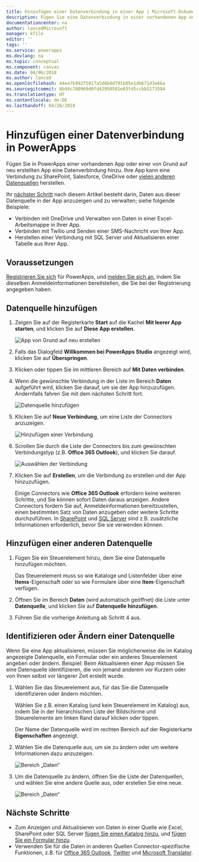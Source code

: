 ```yaml
---
title: Hinzufügen einer Datenverbindung in einer App | Microsoft-Dokumentation
description: Fügen Sie eine Datenverbindung in einer vorhandenen App oder einer leeren App hinzu
documentationcenter: na
author: lancedMicrosoft
manager: kfile
editor: ''
tags: ''
ms.service: powerapps
ms.devlang: na
ms.topic: conceptual
ms.component: canvas
ms.date: 04/06/2018
ms.author: lanced
ms.openlocfilehash: 44ee7b992f5817a5d6b8d791b05e1db671d3e6ba
ms.sourcegitcommit: 8bd4c700969d0fd42950581e03fd5ccbb5273584
ms.translationtype: HT
ms.contentlocale: de-DE
ms.lasthandoff: 04/26/2018
---
```

# <a name="add-a-data-connection-in-powerapps"></a>Hinzufügen einer Datenverbindung in PowerApps
Fügen Sie in PowerApps einer vorhandenen App oder einer von Grund auf neu erstellten App eine Datenverbindung hinzu. Ihre App kann eine Verbindung zu SharePoint, Salesforce, OneDrive oder [vielen anderen Datenquellen](connections-list.md) herstellen.

Ihr [nächster Schritt](#next-steps) nach diesem Artikel besteht darin, Daten aus dieser Datenquelle in der App anzuzeigen und zu verwalten; siehe folgende Beispiele:

* Verbinden mit OneDrive und Verwalten von Daten in einer Excel-Arbeitsmappe in Ihrer App.
* Verbinden mit Twilio und Senden einer SMS-Nachricht von Ihrer App.
* Herstellen einer Verbindung mit SQL Server und Aktualisieren einer Tabelle aus Ihrer App.

## <a name="prerequisites"></a>Voraussetzungen
[Registrieren Sie sich](../signup-for-powerapps.md) für PowerApps, und [melden Sie sich an](http://web.powerapps.com), indem Sie dieselben Anmeldeinformationen bereitstellen, die Sie bei der Registrierung angegeben haben.

## <a name="add-a-data-source"></a>Datenquelle hinzufügen
1. Zeigen Sie auf der Registerkarte **Start** auf die Kachel **Mit leerer App starten**, und klicken Sie auf **Diese App erstellen**.

    ![App von Grund auf neu erstellen](./media/add-data-connection/blank-app-tile.png)

1. Falls das Dialogfeld **Willkommen bei PowerApps Studio** angezeigt wird, klicken Sie auf **Überspringen**.

3. Klicken oder tippen Sie im mittleren Bereich auf **Mit Daten verbinden**.

4. Wenn die gewünschte Verbindung in der Liste im Bereich **Daten** aufgeführt wird, klicken Sie darauf, um sie der App hinzuzufügen. Andernfalls fahren Sie mit dem nächsten Schritt fort.

    ![Datenquelle hinzufügen](./media/add-data-connection/choose-existing-connections.png)

5. Klicken Sie auf **Neue Verbindung**, um eine Liste der Connectors anzuzeigen.

    ![Hinzufügen einer Verbindung](./media/add-data-connection/new-connection.png)

6. Scrollen Sie durch die Liste der Connectors bis zum gewünschten Verbindungstyp (z.B. **Office 365 Outlook**), und klicken Sie darauf.

    ![Auswählen der Verbindung](./media/add-data-connection/choose-connection.png)

7. Klicken Sie auf **Erstellen**, um die Verbindung zu erstellen und der App hinzuzufügen.

    Einige Connectors wie **Office 365 Outlook** erfordern keine weiteren Schritte, und Sie können sofort Daten daraus anzeigen. Andere Connectors fordern Sie auf, Anmeldeinformationen bereitzustellen, einen bestimmten Satz von Daten anzugeben oder weitere Schritte durchzuführen. In [SharePoint](connections/connection-sharepoint-online.md) und [SQL Server](connections/connection-azure-sqldatabase.md) sind z.B. zusätzliche Informationen erforderlich, bevor Sie sie verwenden können.

## <a name="add-another-data-source"></a>Hinzufügen einer anderen Datenquelle
1. Fügen Sie ein Steuerelement hinzu, dem Sie eine Datenquelle hinzufügen möchten.

    Das Steuerelement muss so wie Kataloge und Listenfelder über eine **Items**-Eigenschaft oder so wie Formulare über eine **Item**-Eigenschaft verfügen.

1. Öffnen Sie im Bereich **Daten** (wird automatisch geöffnet) die Liste unter **Datenquelle**, und klicken Sie auf **Datenquelle hinzufügen**.

1. Führen Sie die vorherige Anleitung ab Schritt 4 aus.

## <a name="identify-or-change-a-data-source"></a>Identifizieren oder Ändern einer Datenquelle
Wenn Sie eine App aktualisieren, müssen Sie möglicherweise die im Katalog angezeigte Datenquelle, ein Formular oder ein anderes Steuerelement angeben oder ändern. Beispiel: Beim Aktualisieren einer App müssen Sie eine Datenquelle identifizieren, die von jemand anderem vor Kurzem oder von Ihnen selbst vor längerer Zeit erstellt wurde.

1. Wählen Sie das Steuerelement aus, für das Sie die Datenquelle identifizieren oder ändern möchten.

    Wählen Sie z.B. einen Katalog (und kein Steuerelement im Katalog) aus, indem Sie in der hierarchischen Liste der Bildschirme und Steuerelemente am linken Rand darauf klicken oder tippen.

    Der Name der Datenquelle wird im rechten Bereich auf der Registerkarte **Eigenschaften** angezeigt.

2. Wählen Sie die Datenquelle aus, um sie zu ändern oder um weitere Informationen dazu anzuzeigen.

    ![Bereich „Daten“](./media/add-data-connection/data-pane.png)

3. Um die Datenquelle zu ändern, öffnen Sie die Liste der Datenquellen, und wählen Sie eine andere Quelle aus, oder erstellen Sie eine neue.

     ![Bereich „Daten“](./media/add-data-connection/datasource-list.png)

## <a name="next-steps"></a>Nächste Schritte
* Zum Anzeigen und Aktualisieren von Daten in einer Quelle wie Excel, SharePoint oder SQL Server [fügen Sie einen Katalog hinzu](add-gallery.md), und [fügen Sie ein Formular hinzu](add-form.md).
* Verwenden Sie für die Daten in anderen Quellen Connector-spezifische Funktionen, z.B. für [Office 365 Outlook](connections/connection-office365-outlook.md), [Twitter](connections/connection-twitter.md) und [Microsoft Translator](connections/connection-microsoft-translator.md).
